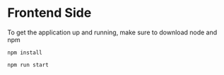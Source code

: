 # Frontend Side

To get the application up and running, make sure to download node and npm

```
npm install
```

```
npm run start
```
